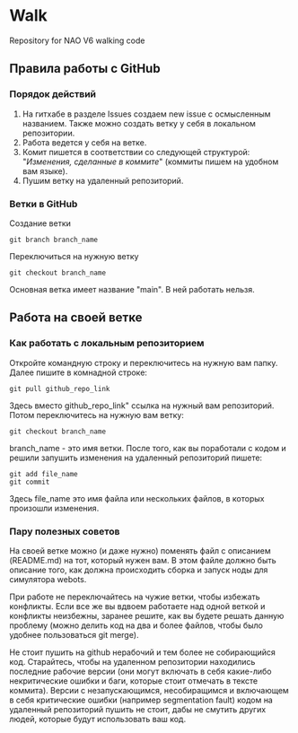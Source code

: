 # Walk
Repository for NAO V6 walking code

## Правила работы с GitHub

### Порядок действий

1) На гитхабе в разделе Issues создаем new issue с осмысленным названием. Также можно создать ветку у себя в локальном репозитории.
2) Работа ведется у себя на ветке.
3) Комит пишется в соответствии со следующей структурой: "*Изменения, сделанные в коммите*" (коммиты пишем на удобном вам языке).
4) Пушим ветку на удаленный репозиторий.

### Ветки в GitHub
Создание ветки
```
git branch branch_name
```
Переключиться на нужную ветку
```
git checkout branch_name
```

Основная ветка имеет название "main". В ней работать нельзя.

## Работа на своей ветке

### Как работать с локальным репозиторием

Откройте командную строку и переключитесь на нужную вам папку. Далее пишите в комнадной строке:

```
git pull github_repo_link
```

Здесь вместо github_repo_link" ссылка на нужный вам репозиторий. Потом переключитесь на нужную вам ветку:

```
git checkout branch_name
```

branch_name - это имя ветки. После того, как вы поработали с кодом и решили запушить изменения на удаленный репозиторий пишете:

```
git add file_name
git commit
```

Здесь file_name это имя файла или нескольких файлов, в которых произошли изменения.

### Пару полезных советов

На своей ветке можно (и даже нужно) поменять файл с описанием (README.md) на тот, который нужен вам. В этом файле должно быть описание того, как должна происходить сборка и запуск ноды для симулятора webots.

При работе не переключайтесь на чужие ветки, чтобы избежать конфликты. Если все же вы вдвоем работаете над одной веткой и конфликты неизбежны, заранее решите, как вы будете решать данную проблему (можно делить код на два и более файлов, чтобы было удобнее пользоваться git merge).

Не стоит пушить на github нерабочий и тем более не собирающийся код. Старайтесь, чтобы на удаленном репозитории находились последние рабочие версии (они могут включать в себя какие-либо некритические ошибки и баги, которые стоит отмечать в тексте коммита). Версии с незапускающимся, несобиращимся и включающем в себя критические ошибки (например segmentation fault) кодом на удаленный репозиторий пушить не стоит, дабы не смутить других людей, которые будут использовать ваш код.
